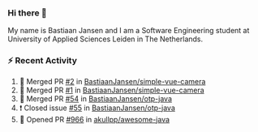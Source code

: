 ### Hi there 👋

My name is Bastiaan Jansen and I am a Software Engineering student at University of Applied Sciences Leiden in The Netherlands. 

### ⚡ Recent Activity
<!--START_SECTION:activity-->
1. 🎉 Merged PR [#2](https://github.com/BastiaanJansen/simple-vue-camera/pull/2) in [BastiaanJansen/simple-vue-camera](https://github.com/BastiaanJansen/simple-vue-camera)
2. 🎉 Merged PR [#1](https://github.com/BastiaanJansen/simple-vue-camera/pull/1) in [BastiaanJansen/simple-vue-camera](https://github.com/BastiaanJansen/simple-vue-camera)
3. 🎉 Merged PR [#54](https://github.com/BastiaanJansen/otp-java/pull/54) in [BastiaanJansen/otp-java](https://github.com/BastiaanJansen/otp-java)
4. ❗️ Closed issue [#55](https://github.com/BastiaanJansen/otp-java/issues/55) in [BastiaanJansen/otp-java](https://github.com/BastiaanJansen/otp-java)
5. 💪 Opened PR [#966](https://github.com/akullpp/awesome-java/pull/966) in [akullpp/awesome-java](https://github.com/akullpp/awesome-java)
<!--END_SECTION:activity-->

<!--
**BastiaanJansen/BastiaanJansen** is a ✨ _special_ ✨ repository because its `README.md` (this file) appears on your GitHub profile.

Here are some ideas to get you started:

- 🔭 I’m currently working on ...
- 🌱 I’m currently learning ...
- 👯 I’m looking to collaborate on ...
- 🤔 I’m looking for help with ...
- 💬 Ask me about ...
- 📫 How to reach me: ...
- 😄 Pronouns: ...
- ⚡ Fun fact: ...
-->
